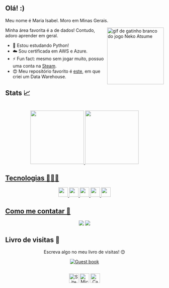 ## Olá! :)

Meu nome é Maria Isabel. Moro em Minas Gerais.

<div>
  <img align="right" width="180px" src="https://media.tenor.com/5tbq0N93XmgAAAAC/neko-atsume.gif" alt="gif de gatinho branco do jogo Neko Atsume"/>
</div>

Minha área favorita é a de dados! Contudo, adoro aprender em geral.

- 🐍 Estou estudando Python!
- ☁️ Sou certificada em AWS e Azure.
- ⚡ Fun fact: mesmo sem jogar muito, possuo uma conta na [Steam](https://steamcommunity.com/id/bvdk/).
- 😍 Meu repositório favorito é [este](https://github.com/mariaiteixeira/dw_sucos), em que criei um Data Warehouse.


## Stats 📈
<div align="center" style="display: inline_block"><br>
<a href="https://github.com/mariaiteixeira">
<img height="170em" src="https://github-readme-stats.vercel.app/api?username=mariaiteixeira&show_icons=true&theme=neon&include_all_commits=true&count_private=true"/>
  
<a href="https://github.com/mariaiteixeira">
<img height="170em" src="https://github-readme-stats.vercel.app/api/top-langs/?username=mariaiteixeira&hide=html&layout=compact&theme=neon">
</div>

## Tecnologias 👩🏻‍💻
<div align="center">
  
<img height="30em" src="https://img.shields.io/badge/Amazon_AWS-FF9900?style=for-the-badge&logo=amazonaws&logoColor=white"/>
<img height="30" src="https://img.shields.io/badge/Microsoft_SQL_Server-CC2927?style=for-the-badge&logo=microsoft-sql-server&logoColor=white"/>
<img height="30" src="https://img.shields.io/badge/Python-FFD43B?style=for-the-badge&logo=python&logoColor=blue"/>
<img height="30" src="https://img.shields.io/badge/R-276DC3?style=for-the-badge&logo=r&logoColor=white"/>
<img height="30" src="https://img.shields.io/badge/Visual_Studio-5C2D91?style=for-the-badge&logo=visual%20studio&logoColor=white"/>
  
</div>  
  
## Como me contatar 🤔
 <div align="center">
    <a href="mailto:mipt1612@gmail.com" target"=_blank"><img src="https://img.shields.io/badge/Gmail-D14836?style=for-the-badge&logo=gmail&logoColor=white"/></a>
    <a href="https://www.linkedin.com/in/mariaiteixeira/" target="_blank"><img src="https://img.shields.io/badge/LinkedIn-0077B5?style=for-the-badge&logo=linkedin&logoColor=white" target="_blank"></a>
   <p><p>
</div>

## Livro de visitas 💌
<div align="center">
<p>Escreva algo no meu livro de visitas! 😊 </p>
<a href="https://github.com/mariaiteixeira/mariaiteixeira/issues"><img src="https://github.com/fnky/fnky/raw/fnky/img/guestbook.gif" alt="Guest book" align="center"></a>
</div>

##
<div align="center">
<img src="https://raw.githubusercontent.com/BrunnerLivio/brunnerlivio/master/images/notepad.gif" alt="Site created with Notepad" height="30"/>
<img src="https://raw.githubusercontent.com/BrunnerLivio/brunnerlivio/master/images/ie_logo.gif" alt="Microsoft Internet Explorer" height="30"/>
<img src="https://raw.githubusercontent.com/BrunnerLivio/brunnerlivio/master/images/noframes.gif" alt="Campaign against FRAMES" height="30"/>
</div>
